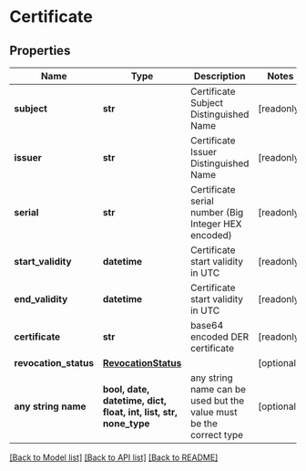 # Certificate


## Properties
Name | Type | Description | Notes
------------ | ------------- | ------------- | -------------
**subject** | **str** | Certificate Subject Distinguished Name | [readonly] 
**issuer** | **str** | Certificate Issuer Distinguished Name | [readonly] 
**serial** | **str** | Certificate serial number (Big Integer HEX encoded) | [readonly] 
**start_validity** | **datetime** | Certificate start validity in UTC | [readonly] 
**end_validity** | **datetime** | Certificate start validity in UTC | [readonly] 
**certificate** | **str** | base64 encoded DER certificate | [readonly] 
**revocation_status** | [**RevocationStatus**](RevocationStatus.md) |  | [optional] 
**any string name** | **bool, date, datetime, dict, float, int, list, str, none_type** | any string name can be used but the value must be the correct type | [optional]

[[Back to Model list]](../README.md#documentation-for-models) [[Back to API list]](../README.md#documentation-for-api-endpoints) [[Back to README]](../README.md)


